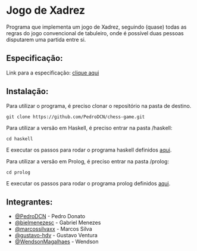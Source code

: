# Jogo de Xadrez
Programa que implementa um jogo de Xadrez, seguindo (quase) todas as regras do jogo convencional de tabuleiro, onde é possível duas pessoas disputarem uma partida entre si.
## Especificação:
Link para a especificação: [clique aqui](https://docs.google.com/document/d/16gu3NGXXPI0tMCAVn425mz85guz5b9IR_2tByRAyOZE/edit?usp=sharing)
## Instalação:
Para utilizar o programa, é preciso clonar o repositório na pasta de destino.
```
git clone https://github.com/PedroDCN/chess-game.git
```
Para utilizar a versão em Haskell, é preciso entrar na pasta /haskell:
```
cd haskell
```
E executar os passos para rodar o programa haskell definidos [aqui](https://github.com/PedroDCN/chess-game/tree/master/haskell).

Para utilizar a versão em Prolog, é preciso entrar na pasta /prolog:
```
cd prolog
```
E executar os passos para rodar o programa prolog definidos [aqui](https://github.com/PedroDCN/chess-game/tree/master/prolog).
## Integrantes:
- [@PedroDCN](https://github.com/PedroDCN) - Pedro Donato
- [@bielmenezesc](https://github.com/bielmenezesc) - Gabriel Menezes
- [@marcossilvaxx](https://github.com/marcossilvaxx) - Marcos Silva
- [@gustavo-hdv](https://github.com/gustavo-hdv) - Gustavo Ventura
- [@WendsonMagalhaes](https://github.com/WendsonMagalhaes) - Wendson
